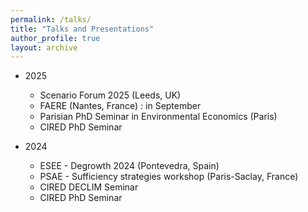 ```yaml
---
permalink: /talks/
title: "Talks and Presentations"
author_profile: true
layout: archive
---
```

- 2025
    - Scenario Forum 2025 (Leeds, UK)
    - FAERE (Nantes, France) : in September
    - Parisian PhD Seminar in Environmental Economics (Paris)
    - CIRED PhD Seminar 
    
- 2024 
    - ESEE - Degrowth 2024 (Pontevedra, Spain)
    - PSAE - Sufficiency strategies workshop (Paris-Saclay, France)
    - CIRED DECLIM Seminar
    - CIRED PhD Seminar 